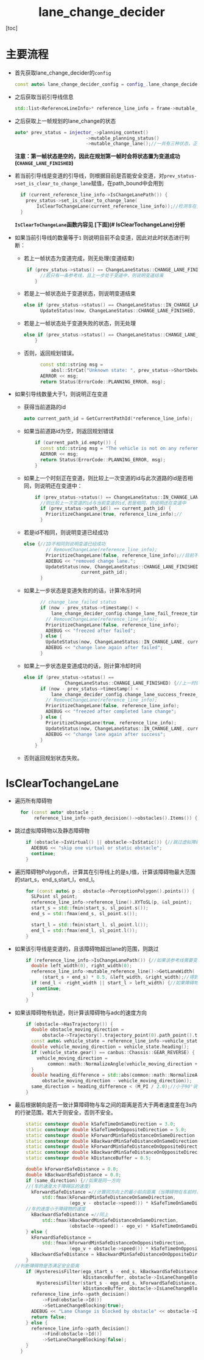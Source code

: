 <center><span style="font-size:2rem;font-weight:bold;">lane_change_decider</span></center>

<div style="page-break-after: always;"></div>

[toc]

<div style="page-break-after: always;"></div>

# 主要流程

* 首先获取lane_change_decider的`config`
  ```c++
  const auto& lane_change_decider_config = config_.lane_change_decider_config();
  ```

* 之后获取当前引导线信息
  ```C++
  std::list<ReferenceLineInfo>* reference_line_info = frame->mutable_reference_line_info();
  ```

* 之后获取上一帧规划的lane_change的状态
  ```C++
  auto* prev_status = injector_->planning_context()
                            ->mutable_planning_status()
                            ->mutable_change_lane();//一共有三种状态，正在变道，变道成功，变道失败
  ```

  **注意：第一帧状态是空的，因此在规划第一帧时会将状态置为变道成功(`CHANGE_LANE_FINISHED`)**

* 若当前引导线是变道的引导线，则根据目前是否能安全变道，对`prev_status->set_is_clear_to_change_lane`赋值，在path_bound中会用到
  ```C++
    if (current_reference_line_info->IsChangeLanePath()) {
      prev_status->set_is_clear_to_change_lane(
          IsClearToChangeLane(current_reference_line_info));//检测车在变道时是否能安全变道（同向最低10m,反向50m(需要根据速度计算)）
    }
  ```

  **`IsClearToChangeLane`函数内容见 [下面](# IsClearTochangeLane)分析**

* 如果当前引导线的数量等于`1`
  则说明目前不会变道，因此对此时状态进行判断：

  * 若上一帧状态为变道完成，则无处理(变道结束)

    ```C++
     if (prev_status->status() == ChangeLaneStatus::CHANGE_LANE_FINISHED) {
          //若只有一条参考线，且上一步处于变道中，则说明变道结束
        }
    ```

  * 若是上一帧状态处于变道状态，则说明变道结束
    ```C++
    else if (prev_status->status() == ChangeLaneStatus::IN_CHANGE_LANE) {
          UpdateStatus(now, ChangeLaneStatus::CHANGE_LANE_FINISHED, path_id);
    ```

  * 若是上一帧状态处于变道失败的状态，则无处理
    ```C++
    else if (prev_status->status() == ChangeLaneStatus::CHANGE_LANE_FAILED) {
        }
    ```

  * 否则，返回规划错误。
    ```C++
          const std::string msg =
              absl::StrCat("Unknown state: ", prev_status->ShortDebugString());
          AERROR << msg;
          return Status(ErrorCode::PLANNING_ERROR, msg);
    ```

* 如果引导线数量大于1，则说明正在变道

  * 获得当前道路的id
    ```C++
    auto current_path_id = GetCurrentPathId(*reference_line_info);
    ```

  * 如果当前道路id为空，则返回规划错误
    ```C++
        if (current_path_id.empty()) {
          const std::string msg = "The vehicle is not on any reference line";
          AERROR << msg;
          return Status(ErrorCode::PLANNING_ERROR, msg);
        }
    ```

  * 如果上一个时刻正在变道，则比较上一次变道的id与此次道路的id是否相同，则说明还在变道中：
    ```C++
        if (prev_status->status() == ChangeLaneStatus::IN_CHANGE_LANE) {
          //则比较上一次变道的id与当前变道的id,若是相同，则说明还在变道中
          if (prev_status->path_id() == current_path_id) {
            PrioritizeChangeLane(true, reference_line_info);//
          } 
    ```

  * 若是id不相同，则说明变道已经成功
    ```C++
    else {//ID不相同则说明变道已经成功
            // RemoveChangeLane(reference_line_info);
            PrioritizeChangeLane(false, reference_line_info);//目前不做处理
            ADEBUG << "removed change lane.";
            UpdateStatus(now, ChangeLaneStatus::CHANGE_LANE_FINISHED,
                         current_path_id);
          }
    ```

  * 如果上一步状态是变道失败的的话，计算冷冻时间
    ```C++
          // change_lane_failed status
          if (now - prev_status->timestamp() <
              lane_change_decider_config.change_lane_fail_freeze_time()) {
            // RemoveChangeLane(reference_line_info);
            PrioritizeChangeLane(false, reference_line_info);
            ADEBUG << "freezed after failed";
          } else {
            UpdateStatus(now, ChangeLaneStatus::IN_CHANGE_LANE, current_path_id);//冷冻时间已过，重新修改状态
            ADEBUG << "change lane again after failed";
          }
    ```

  * 如果上一步状态是变道成功的话，则计算冷却时间
    ```C++
    else if (prev_status->status() ==
                   ChangeLaneStatus::CHANGE_LANE_FINISHED) {//上一时刻变道成功，但是还有两条参看线说明仍需变道
          if (now - prev_status->timestamp() <
              lane_change_decider_config.change_lane_success_freeze_time()) {
            // RemoveChangeLane(reference_line_info);
            PrioritizeChangeLane(false, reference_line_info);
            ADEBUG << "freezed after completed lane change";
          } else {
            PrioritizeChangeLane(true, reference_line_info);
            UpdateStatus(now, ChangeLaneStatus::IN_CHANGE_LANE, current_path_id);
            ADEBUG << "change lane again after success";
          }
        } 
    ```

  * 否则返回规划状态失败。

# IsClearTochangeLane

* 遍历所有障碍物

  ```c++
    for (const auto* obstacle :
         reference_line_info->path_decision()->obstacles().Items()) {//遍历这条参考线上所有的障碍物
  ```

* 跳过虚拟障碍物以及静态障碍物

  ```C++
      if (obstacle->IsVirtual() || obstacle->IsStatic()) {//跳过虚拟障碍物与静态障碍物
        ADEBUG << "skip one virtual or static obstacle";
        continue;
      }
  ```

* 遍历障碍物Polygon点，计算其在引导线上的是s,l值，计算该障碍物最大范围的start_s，end_s,start_l，end_l。
  ```C++
      for (const auto& p : obstacle->PerceptionPolygon().points()) {
        SLPoint sl_point;
        reference_line_info->reference_line().XYToSL(p, &sl_point);
        start_s = std::fmin(start_s, sl_point.s());
        end_s = std::fmax(end_s, sl_point.s());
  
        start_l = std::fmin(start_l, sl_point.l());
        end_l = std::fmax(end_l, sl_point.l());
      }
  ```

* 如果该引导线是变道的，且该障碍物超出lane的范围，则跳过
  ```C++
      if (reference_line_info->IsChangeLanePath()) {//如果该参考线需要变道
        double left_width(0), right_width(0);
        reference_line_info->mutable_reference_line()->GetLaneWidth(
            (start_s + end_s) * 0.5, &left_width, &right_width);//得到障碍物中点处的边界宽
        if (end_l < -right_width || start_l > left_width) {//如果障碍物超出lane的边界范围，则跳过
          continue;
        }
      }
  ```

* 如果该障碍物有轨迹，则计算该障碍物与adc的速度方向

  ```C++
      if (obstacle->HasTrajectory()) {
        double obstacle_moving_direction =
            obstacle->Trajectory().trajectory_point(0).path_point().theta();//障碍物第一个点的朝向
        const auto& vehicle_state = reference_line_info->vehicle_state();
        double vehicle_moving_direction = vehicle_state.heading();
        if (vehicle_state.gear() == canbus::Chassis::GEAR_REVERSE) {
          vehicle_moving_direction =
              common::math::NormalizeAngle(vehicle_moving_direction + M_PI);
        }
        double heading_difference = std::abs(common::math::NormalizeAngle(
            obstacle_moving_direction - vehicle_moving_direction));
        same_direction = heading_difference < (M_PI / 2.0);//小于90°说明在同一方向
      }
  ```

* 最后根据朝向是否一致计算障碍物与车之间的距离是否大于两者速度差在3s内的行驶范围，若大于则安全，否则不安全。
  ```C++
      static constexpr double kSafeTimeOnSameDirection = 3.0;
      static constexpr double kSafeTimeOnOppositeDirection = 5.0;
      static constexpr double kForwardMinSafeDistanceOnSameDirection = 10.0;
      static constexpr double kBackwardMinSafeDistanceOnSameDirection = 10.0;
      static constexpr double kForwardMinSafeDistanceOnOppositeDirection = 50.0;
      static constexpr double kBackwardMinSafeDistanceOnOppositeDirection = 1.0;
      static constexpr double kDistanceBuffer = 0.5;
  
      double kForwardSafeDistance = 0.0;
      double kBackwardSafeDistance = 0.0;
      if (same_direction) {//如果是同一方向
      //(车的速度大于障碍区的速度)
        kForwardSafeDistance =//计算同方向上的最小前向距离（当障碍物在车前时，最小距离为两者在同一位置行驶3s后的距离差））
            std::fmax(kForwardMinSafeDistanceOnSameDirection,
                      (ego_v - obstacle->speed()) * kSafeTimeOnSameDirection);
      //车的速度小于障碍物的速度
        kBackwardSafeDistance =//同上
            std::fmax(kBackwardMinSafeDistanceOnSameDirection,
                      (obstacle->speed() - ego_v) * kSafeTimeOnSameDirection);
      } else {
        kForwardSafeDistance =
            std::fmax(kForwardMinSafeDistanceOnOppositeDirection,
                      (ego_v + obstacle->speed()) * kSafeTimeOnOppositeDirection);
        kBackwardSafeDistance = kBackwardMinSafeDistanceOnOppositeDirection;
      }
  //判断障碍物是否满足安全距离
      if (HysteresisFilter(ego_start_s - end_s, kBackwardSafeDistance,
                           kDistanceBuffer, obstacle->IsLaneChangeBlocking()) &&
          HysteresisFilter(start_s - ego_end_s, kForwardSafeDistance,
                           kDistanceBuffer, obstacle->IsLaneChangeBlocking())) {
        reference_line_info->path_decision()
            ->Find(obstacle->Id())
            ->SetLaneChangeBlocking(true);
        ADEBUG << "Lane Change is blocked by obstacle" << obstacle->Id();
        return false;
      } else {
        reference_line_info->path_decision()
            ->Find(obstacle->Id())
            ->SetLaneChangeBlocking(false);
      }
    }
  ```

  